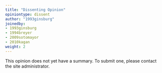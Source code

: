 ```yaml
---
title: "Dissenting Opinion"
opiniontype: dissent
author: "1993ginsburg"
joinedby:
- 1993ginsburg
- 1994breyer
- 2009sotomayor
- 2010kagan
weight: 2
---
```

This opinion does not yet have a summary. To submit one, please contact the site administrator.